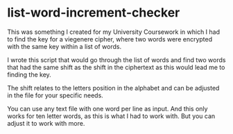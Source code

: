 # list-word-increment-checker
This was something I created for my University Coursework in which I had to find the key for a viegenere cipher, where two words were encrypted with the same key within a list of words.

I wrote this script that would go through the list of words and find two words that had the same shift as the shift in the ciphertext as this would lead me to finding the key. 

The shift relates to the letters position in the alphabet and can be adjusted in the file for your specific needs.

You can use any text file with one word per line as input. And this only works for ten letter words, as this is what I had to work with. But you can adjust it to work with more.
